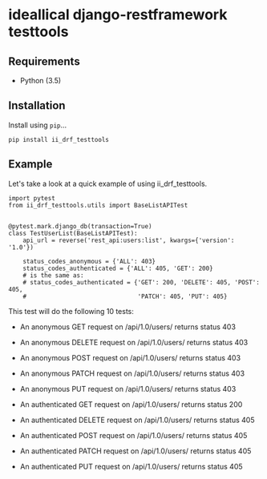 # ideallical django-restframework testtools

## Requirements

* Python (3.5)

## Installation

Install using `pip`...

    pip install ii_drf_testtools

## Example

Let's take a look at a quick example of using ii_drf_testtools.

    import pytest
    from ii_drf_testtools.utils import BaseListAPITest


    @pytest.mark.django_db(transaction=True)
    class TestUserList(BaseListAPITest):
        api_url = reverse('rest_api:users:list', kwargs={'version': '1.0'})

        status_codes_anonymous = {'ALL': 403}
        status_codes_authenticated = {'ALL': 405, 'GET': 200}
        # is the same as:
        # status_codes_authenticated = {'GET': 200, 'DELETE': 405, 'POST': 405,
        #                               'PATCH': 405, 'PUT': 405}

This test will do the following 10 tests:

- An anonymous GET request on /api/1.0/users/ returns status 403
- An anonymous DELETE request on /api/1.0/users/ returns status 403
- An anonymous POST request on /api/1.0/users/ returns status 403
- An anonymous PATCH request on /api/1.0/users/ returns status 403
- An anonymous PUT request on /api/1.0/users/ returns status 403

- An authenticated GET request on /api/1.0/users/ returns status 200
- An authenticated DELETE request on /api/1.0/users/ returns status 405
- An authenticated POST request on /api/1.0/users/ returns status 405
- An authenticated PATCH request on /api/1.0/users/ returns status 405
- An authenticated PUT request on /api/1.0/users/ returns status 405
